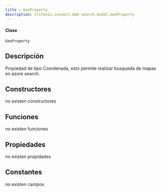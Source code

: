 ```yaml
---
title : GeoProperty
description: trifenix.connect.mdm.search.model.GeoProperty
---
```




<CodeBlock slots = 'heading, code' repeat = '1' languages = 'C#' />

#### Clase
```
GeoProperty
```

## Descripción
Propiedad de tipo Coordenada,
esto permite realizar busqueda de mapas en azure search.
## Constructores

no existen constructores


## Funciones

no existen funciones

## Propiedades

no existen propidades

## Constantes
no existen campos

